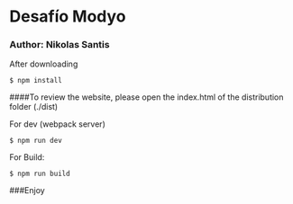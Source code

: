 # Desafío Modyo

### Author: Nikolas Santis


After downloading

`$ npm install`


####To review the website, please open the index.html of the distribution folder (./dist)

For dev (webpack server)

`$ npm run dev`

For Build:

`$ npm run build`


###Enjoy